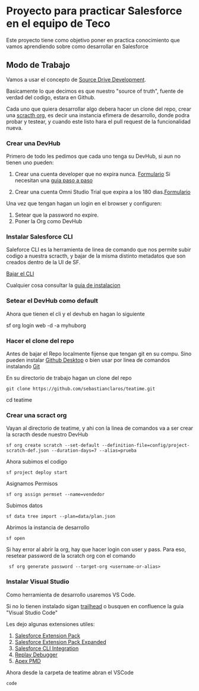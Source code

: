 # Proyecto para practicar Salesforce en el equipo de Teco


Este proyecto tiene como objetivo poner en practica conocimiento que vamos aprendiendo sobre como desarrollar en Salesforce


## Modo de Trabajo

Vamos a usar el concepto de [Source Drive Development](https://trailhead.salesforce.com/content/learn/modules/sfdx_app_dev/sfdx_app_dev_setup_dx).

Basicamente lo que decimos es que nuestro "source of truth", fuente de verdad del codigo, estara en Github.

Cada uno que quiera desarrollar algo debera hacer un clone del repo, crear una [scracth org](https://trailhead.salesforce.com/content/learn/modules/sfdx_app_dev/sfdx_app_dev_setup_dx), es decir una instancia efimera de desarrollo, donde podra probar y testear, y cuando este listo hara el pull request de la funcionalidad nueva.


### Crear una DevHub

Primero de todo les pedimos que cada uno tenga su DevHub, si aun no tienen uno pueden:

1. Crear una cuenta developer que no expira nunca. [Formulario](https://developer.salesforce.com/signup)
Si necesitan una [guia paso a paso](https://www.apexhours.com/how-to-create-a-free-salesforce-developer-account/#:~:text=Go%20to%20the%20Salesforce%20Developer,Then%20Choose%20a%20unique%20username.)

2. Crear una cuenta Omni Studio Trial que expira a los 180 dias.[Formulario](https://trailhead.salesforce.com/promo/orgs/omnistudiotrails)


Una vez que tengan hagan un login en el browser y configuren:

1. Setear que la password no expire.
2. Poner la Org como DevHub


### Instalar Salesforce CLI
Saleforce CLI es la herramienta de linea de comando que nos permite subir codigo a nuestra scracth, y bajar de la misma distinto metadatos que son creados dentro de la UI de SF.

[Bajar el CLI](https://developer.salesforce.com/tools/salesforcecli?_ga=2.11139901.867475159.1706793275-450459138.1704306154)


Cualquier cosa consultar la [guia de instalacion](https://developer.salesforce.com/docs/atlas.en-us.sfdx_setup.meta/sfdx_setup/sfdx_setup_install_cli.htm)

### Setear el DevHub como default
Ahora que tienen el cli y el devhub en hagan lo siguiente

sf org login web -d -a myhuborg

### Hacer el clone del repo

Antes de bajar el Repo localmente fijense que tengan git en su compu. Sino pueden instalar [Github Desktop](https://desktop.github.com/) o bien usar por linea de comandos instalando [Git](https://git-scm.com/book/en/v2/Getting-Started-Installing-Git)

En su directorio de trabajo hagan un clone del repo

````
git clone https://github.com/sebastianclaros/teatime.git
````

cd teatime

### Crear una scract org
Vayan al directorio de teatime, y ahi con la linea de comandos va a ser crear la scracth desde nuestro DevHub

````
sf org create scratch --set-default --definition-file=config/project-scratch-def.json --duration-days=7 --alias=prueba
````

Ahora subimos el codigo

````
sf project deploy start
````

Asignamos Permisos

````
sf org assign permset --name=vendedor
````

Subimos datos

````
sf data tree import --plan=data/plan.json
````

Abrimos la instancia de desarrollo 

````
sf open
````
Si hay error al abrir la org, hay que hacer login con user y pass. Para eso, resetear password de la scratch org con el comando

````
 sf org generate password --target-org <username-or-alias>
````

### Instalar Visual Studio

Como herramienta de desarrollo usaremos VS Code. 

Si no lo tienen instalado sigan [trailhead](https://trailhead.salesforce.com/es-MX/content/learn/projects/find-and-fix-bugs-with-apex-replay-debugger/apex-replay-debugger-set-up-vscode) o busquen en confluence la guia "Visual Studio Code"

Les dejo algunas extensiones utiles:

1. [Salesforce Extension Pack](https://marketplace.visualstudio.com/items?itemName=salesforce.salesforcedx-vscode)
2. [Salesforce Extension Pack Expanded](https://marketplace.visualstudio.com/items?itemName=salesforce.salesforcedx-vscode-expanded)
3. [Salesforce CLI Integration](https://marketplace.visualstudio.com/items?itemName=salesforce.salesforcedx-vscode-core)
4. [Replay Debugger](https://marketplace.visualstudio.com/items?itemName=salesforce.salesforcedx-vscode-apex-replay-debugger)
5. [Apex PMD](https://marketplace.visualstudio.com/items?itemName=chuckjonas.apex-pmd)


Ahora desde la carpeta de teatime abran el VSCode

````
code
````
